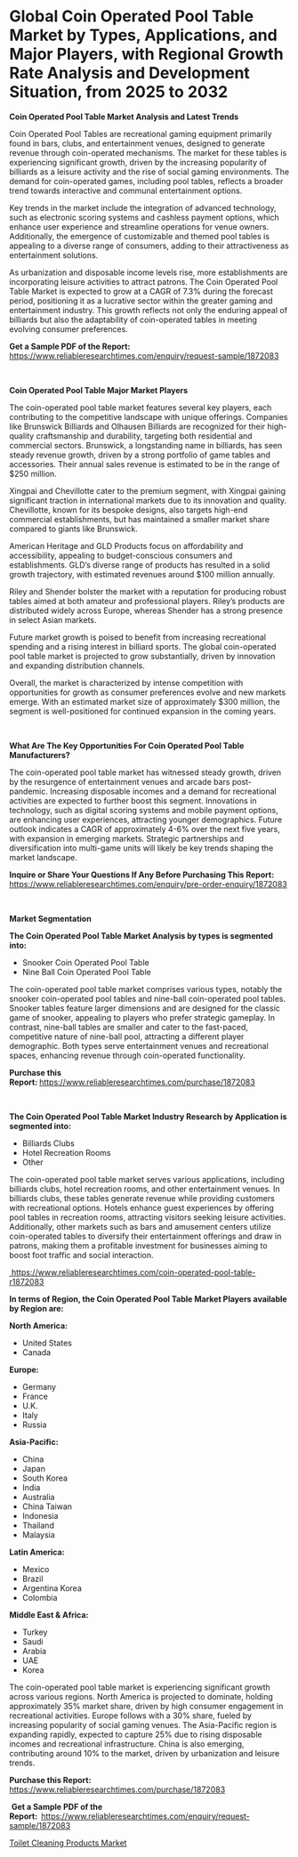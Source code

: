 <p><h1>Global Coin Operated Pool Table Market by Types, Applications, and Major Players, with Regional Growth Rate Analysis and Development Situation, from 2025 to 2032</h1></p><p><strong>Coin Operated Pool Table Market Analysis and Latest Trends</strong></p>
<p><p>Coin Operated Pool Tables are recreational gaming equipment primarily found in bars, clubs, and entertainment venues, designed to generate revenue through coin-operated mechanisms. The market for these tables is experiencing significant growth, driven by the increasing popularity of billiards as a leisure activity and the rise of social gaming environments. The demand for coin-operated games, including pool tables, reflects a broader trend towards interactive and communal entertainment options.</p><p>Key trends in the market include the integration of advanced technology, such as electronic scoring systems and cashless payment options, which enhance user experience and streamline operations for venue owners. Additionally, the emergence of customizable and themed pool tables is appealing to a diverse range of consumers, adding to their attractiveness as entertainment solutions.</p><p>As urbanization and disposable income levels rise, more establishments are incorporating leisure activities to attract patrons. The Coin Operated Pool Table Market is expected to grow at a CAGR of 7.3% during the forecast period, positioning it as a lucrative sector within the greater gaming and entertainment industry. This growth reflects not only the enduring appeal of billiards but also the adaptability of coin-operated tables in meeting evolving consumer preferences.</p></p>
<p><strong>Get a Sample PDF of the Report:&nbsp;</strong> <a href="https://www.reliableresearchtimes.com/enquiry/request-sample/1872083?utm_campaign=3087&utm_medium=2&utm_source=Github&utm_content=ia&utm_term=04042025&utm_id=coin-operated-pool-table">https://www.reliableresearchtimes.com/enquiry/request-sample/1872083</a></p>
<p>&nbsp;</p>
<p><strong>Coin Operated Pool Table Major Market Players</strong></p>
<p><p>The coin-operated pool table market features several key players, each contributing to the competitive landscape with unique offerings. Companies like Brunswick Billiards and Olhausen Billiards are recognized for their high-quality craftsmanship and durability, targeting both residential and commercial sectors. Brunswick, a longstanding name in billiards, has seen steady revenue growth, driven by a strong portfolio of game tables and accessories. Their annual sales revenue is estimated to be in the range of $250 million.</p><p>Xingpai and Chevillotte cater to the premium segment, with Xingpai gaining significant traction in international markets due to its innovation and quality. Chevillotte, known for its bespoke designs, also targets high-end commercial establishments, but has maintained a smaller market share compared to giants like Brunswick.</p><p>American Heritage and GLD Products focus on affordability and accessibility, appealing to budget-conscious consumers and establishments. GLD’s diverse range of products has resulted in a solid growth trajectory, with estimated revenues around $100 million annually.</p><p>Riley and Shender bolster the market with a reputation for producing robust tables aimed at both amateur and professional players. Riley’s products are distributed widely across Europe, whereas Shender has a strong presence in select Asian markets.</p><p>Future market growth is poised to benefit from increasing recreational spending and a rising interest in billiard sports. The global coin-operated pool table market is projected to grow substantially, driven by innovation and expanding distribution channels.</p><p>Overall, the market is characterized by intense competition with opportunities for growth as consumer preferences evolve and new markets emerge. With an estimated market size of approximately $300 million, the segment is well-positioned for continued expansion in the coming years.</p></p>
<p>&nbsp;</p>
<p><strong>What Are The Key Opportunities For Coin Operated Pool Table Manufacturers?</strong></p>
<p><p>The coin-operated pool table market has witnessed steady growth, driven by the resurgence of entertainment venues and arcade bars post-pandemic. Increasing disposable incomes and a demand for recreational activities are expected to further boost this segment. Innovations in technology, such as digital scoring systems and mobile payment options, are enhancing user experiences, attracting younger demographics. Future outlook indicates a CAGR of approximately 4-6% over the next five years, with expansion in emerging markets. Strategic partnerships and diversification into multi-game units will likely be key trends shaping the market landscape.</p></p>
<p><strong>Inquire or Share Your Questions If Any Before Purchasing This Report:</strong> <a href="https://www.reliableresearchtimes.com/enquiry/pre-order-enquiry/1872083?utm_campaign=3087&utm_medium=2&utm_source=Github&utm_content=ia&utm_term=04042025&utm_id=coin-operated-pool-table">https://www.reliableresearchtimes.com/enquiry/pre-order-enquiry/1872083</a></p>
<p>&nbsp;</p>
<p><strong>Market Segmentation</strong></p>
<p><strong>The Coin Operated Pool Table Market Analysis by types is segmented into:</strong></p>
<p><ul><li>Snooker Coin Operated Pool Table</li><li>Nine Ball Coin Operated Pool Table</li></ul></p>
<p><p>The coin-operated pool table market comprises various types, notably the snooker coin-operated pool tables and nine-ball coin-operated pool tables. Snooker tables feature larger dimensions and are designed for the classic game of snooker, appealing to players who prefer strategic gameplay. In contrast, nine-ball tables are smaller and cater to the fast-paced, competitive nature of nine-ball pool, attracting a different player demographic. Both types serve entertainment venues and recreational spaces, enhancing revenue through coin-operated functionality.</p></p>
<p><strong>Purchase this Report:&nbsp;</strong><a href="https://www.reliableresearchtimes.com/purchase/1872083?utm_campaign=3087&utm_medium=2&utm_source=Github&utm_content=ia&utm_term=04042025&utm_id=coin-operated-pool-table">https://www.reliableresearchtimes.com/purchase/1872083</a></p>
<p>&nbsp;</p>
<p><strong>The Coin Operated Pool Table Market Industry Research by Application is segmented into:</strong></p>
<p><ul><li>Billiards Clubs</li><li>Hotel Recreation Rooms</li><li>Other</li></ul></p>
<p><p>The coin-operated pool table market serves various applications, including billiards clubs, hotel recreation rooms, and other entertainment venues. In billiards clubs, these tables generate revenue while providing customers with recreational options. Hotels enhance guest experiences by offering pool tables in recreation rooms, attracting visitors seeking leisure activities. Additionally, other markets such as bars and amusement centers utilize coin-operated tables to diversify their entertainment offerings and draw in patrons, making them a profitable investment for businesses aiming to boost foot traffic and social interaction.</p></p>
<p><a href="https://www.reliableresearchtimes.com/coin-operated-pool-table-r1872083?utm_campaign=3087&utm_medium=2&utm_source=Github&utm_content=ia&utm_term=04042025&utm_id=coin-operated-pool-table">&nbsp;https://www.reliableresearchtimes.com/coin-operated-pool-table-r1872083</a></p>
<p><strong>In terms of Region, the Coin Operated Pool Table Market Players available by Region are:</strong></p>
<p>
    <p> <strong> North America: </strong>
        <ul>
            <li>United States</li>
            <li>Canada</li>
        </ul>
        </p> 
    <p> <strong> Europe: </strong>
        <ul>
            <li>Germany</li>
            <li>France</li>
            <li>U.K.</li>
            <li>Italy</li>
            <li>Russia</li>
        </ul>
        </p> 
    <p> <strong> Asia-Pacific: </strong>
        <ul>
            <li>China</li>
            <li>Japan</li>
            <li>South Korea</li>
            <li>India</li>
            <li>Australia</li>
            <li>China Taiwan</li>
            <li>Indonesia</li>
            <li>Thailand</li>
            <li>Malaysia</li>
        </ul>
        </p> 
    <p> <strong> Latin America: </strong>
        <ul>
            <li>Mexico</li>
            <li>Brazil</li>
            <li>Argentina Korea</li>
            <li>Colombia</li>
        </ul>
        </p> 
    <p> <strong> Middle East & Africa: </strong>
        <ul>
            <li>Turkey</li>
            <li>Saudi</li>
            <li>Arabia</li>
            <li>UAE</li>
            <li>Korea</li>
        </ul>
    </p>
    </p>
<p><p>The coin-operated pool table market is experiencing significant growth across various regions. North America is projected to dominate, holding approximately 35% market share, driven by high consumer engagement in recreational activities. Europe follows with a 30% share, fueled by increasing popularity of social gaming venues. The Asia-Pacific region is expanding rapidly, expected to capture 25% due to rising disposable incomes and recreational infrastructure. China is also emerging, contributing around 10% to the market, driven by urbanization and leisure trends.</p></p>
<p><strong>Purchase this Report: </strong><a href="https://www.reliableresearchtimes.com/purchase/1872083?utm_campaign=3087&utm_medium=2&utm_source=Github&utm_content=ia&utm_term=04042025&utm_id=coin-operated-pool-table">https://www.reliableresearchtimes.com/purchase/1872083</a></p>
<p>&nbsp;<strong>Get a Sample PDF of the Report:&nbsp;&nbsp;</strong><a href="https://www.reliableresearchtimes.com/enquiry/request-sample/1872083?utm_campaign=3087&utm_medium=2&utm_source=Github&utm_content=ia&utm_term=04042025&utm_id=coin-operated-pool-table">https://www.reliableresearchtimes.com/enquiry/request-sample/1872083</a></p>
<p><strong></strong></p>
<p><p><a href="https://github.com/doljanzwald/Market-Research-Report-List-1/blob/main/toilet-cleaning-products-market.md?utm_campaign=3087&utm_medium=2&utm_source=Github&utm_content=ia&utm_term=04042025&utm_id=coin-operated-pool-table">Toilet Cleaning Products Market</a></p></p>